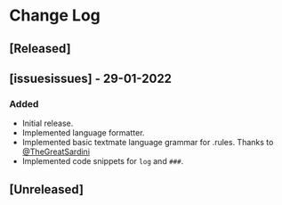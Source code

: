 # Change Log

## [Released]

## [issuesissues] - 29-01-2022
### Added
- Initial release.
- Implemented language formatter.
- Implemented basic textmate language grammar for .rules. Thanks to [@TheGreatSardini](https://github.com/TheGreatSardini/ibm_rules_extension)
- Implemented code snippets for `log` and `###`.

## [Unreleased]


